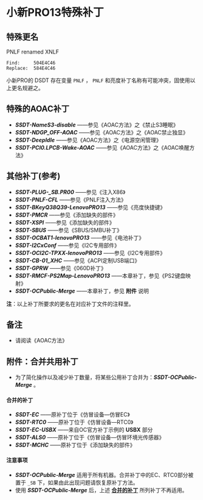# 小新PRO13特殊补丁

## 特殊更名

PNLF renamed XNLF

```text
Find:     504E4C46
Replace:  584E4C46
```

小新PRO的 DSDT 存在变量 `PNLF` ， `PNLF` 和亮度补丁名称有可能冲突，固使用以上更名规避之。

## 特殊的AOAC补丁

- ***SSDT-NameS3-disable*** ——参见《AOAC方法》之《禁止S3睡眠》
- ***SSDT-NDGP_OFF-AOAC*** ——参见《AOAC方法》之《AOAC禁止独显》
- ***SSDT-DeepIdle*** ——参见《AOAC方法》之《电源空闲管理》
- ***SSDT-PCI0.LPCB-Wake-AOAC*** ——参见《AOAC方法》之《AOAC唤醒方法》

## 其他补丁(参考)

- ***SSDT-PLUG-_SB.PR00*** ——参见《注入X86》
- ***SSDT-PNLF-CFL*** ——参见《PNLF注入方法》
- ***SSDT-BKeyQ38Q39-LenovoPRO13*** ——参见《亮度快捷键》
- ***SSDT-PMCR*** ——参见《添加缺失的部件》
- ***SSDT-XSPI*** ——参见《添加缺失的部件》
- ***SSDT-SBUS*** ——参见《SBUS/SMBU补丁》
- ***SSDT-OCBAT1-lenovoPRO13*** ——参见《电池补丁》
- ***SSDT-I2CxConf*** ——参见《I2C专用部件》
- ***SSDT-OCI2C-TPXX-lenovoPRO13*** ——参见《I2C专用部件》
- ***SSDT-CB-01_XHC*** ——参见《ACPI定制USB端口》
- ***SSDT-GPRW*** ——参见《060D补丁》
- ***SSDT-RMCF-PS2Map-LenovoPRO13*** ——本章补丁，参见《PS2键盘映射》
- ***SSDT-OCPublic-Merge*** ——本章补丁，参见 **附件** 说明

**注**：以上补丁所要求的更名在对应补丁文件的注释里。

## 备注

- 请阅读《AOAC方法》

## 附件：合并共用补丁

- 为了简化操作以及减少补丁数量，将某些公用补丁合并为：***SSDT-OCPublic-Merge*** 。

#### 合并的补丁

- ***SSDT-EC*** ——原补丁位于《仿冒设备—仿冒EC》
- ***SSDT-RTC0*** ——原补丁位于《仿冒设备—RTC0》
- ***SSDT-EC-USBX*** ——来自OC官方补丁示例的 **USBX** 部分
- ***SSDT-ALS0*** ——原补丁位于《仿冒设备—仿冒环境光传感器》
- ***SSDT-MCHC*** ——原补丁位于《添加缺失的部件》

#### 注意事项

- ***SSDT-OCPublic-Merge*** 适用于所有机器。合并补丁中的EC、RTC0部分被置于 `_SB` 下，如果由此出现问题请恢复原补丁方法。
- 使用 ***SSDT-OCPublic-Merge*** 后，上述 **<u>合并的补丁</u>** 所列补丁不再适用。

